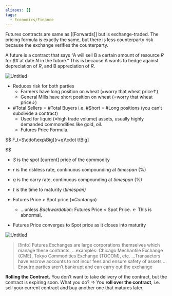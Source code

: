 ```yaml
---
aliases: []
tags:
  - Economics/Finance
---
```

Futures contracts are same as [[Forwards]] but is exchange-traded. The pricing formula is exactly the same, but there is less counterparty risk because the exchange verifies the counterparty.

A future is a contract that says “A will sell B a certain amount of resource _R_ for _$X_ at date _N_ in the future.” This is because A wants to hedge against depreciation of _R_, and B appreciation of _R_.

![Untitled](Untitled%2020.png)

- Reduces risk for both parties
    - Farmers have long position on wheat (=worry that wheat price↑)
    - General Mills have short position on wheat (=worry that wheat price↓)
- $\#\text{Total Sellers} = \#\text{Total Buyers}$ i.e. \#Short = \#Long positions (you can’t subdivide a contract)
    - Used for liquid (=high trade volume) assets, usually highly demanded commondities like gold, oil.
    - Futures Price Formula.

$$
  F_t=S\cdot\exp\Big[(r+q)\cdot t\Big]






  
$$

  - $S$ is the spot [current] price of the commodity
  - $r$ is the riskless rate, continuous compounding at _timespan_ (%)
  - $q$ is the carry rate, continuous compounding at _timespan_ (%)
  - $t$ is the time to maturity (_timespan)_

- Futures Price > Spot price (=_Contango_)
	- …unless _Backwardation_: Futures Price < Spot Price. ← This is abnormal.
- Futures Price converges to Spot price as it closes into maturity

![Untitled](Untitled%201%2011.png)

> [!info] Futures Exchanges are large corporations themselves which manage these contracts.
> …examples: Chicago Mechantile Exchange (CME), Tokyo Commodities Exchange (TOCOM), etc.
> …Transactors have escrow accounts to not incur fees and ensure safety of assets
> …Ensutre parties aren’t bankrupt and can carry out the exchange

**Rolling the Contract.** You don’t want to take delivery of the contract, but the contract is expiring soon. What you do? ⇒ You **roll over the contract**, i.e. sell your current contract and buy another one that matures later.
